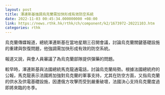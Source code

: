 ```yaml
---
layout: post
title: 澤連斯基強調烏克蘭需加快形成有效防空系統
date: 2022-11-03 00:45:34.000000000 +08:00
link: https://news.rthk.hk/rthk/ch/component/k2/1673972-20221103.htm
categories: rthk
---
```


烏克蘭傳媒報道，總統澤連斯基在當地星期三召開會議，討論烏克蘭關鍵基礎設施的重建與恢復問題，他強調需加快形成有效的防空系統。

報道又說，與會人員審議了為烏克蘭部隊提供彈藥的問題。

較早時，澤連斯基與法國總統馬克龍通電話，討論烏克蘭局勢。根據法國總統府的公報，馬克龍表示法國將加強對烏克蘭的軍事支持，尤其在防空方面，又指烏克蘭的供水及供電基礎設施，因遭俄方攻擊而受到嚴重破壞，法國決心支持烏克蘭度過即將來臨的冬季。
